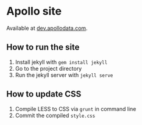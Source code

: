 # Apollo site
Available at [dev.apollodata.com](http://dev.apollodata.com).

## How to run the site
1. Install jekyll with `gem install jekyll`
2. Go to the project directory 
3. Run the jekyll server with `jekyll serve`

## How to update CSS
1. Compile LESS to CSS via `grunt` in command line
2. Commit the compiled `style.css`
